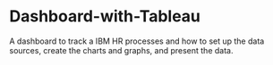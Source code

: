 # Dashboard-with-Tableau
A dashboard to track a IBM HR processes and how to set up the data sources, create the charts and graphs, and present the data.
